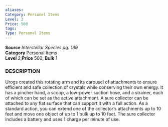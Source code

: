 ```yaml
---
aliases: 
Category: Personel Items
Level: 2
Price: 500
tags: 
Type: Personel Items
---
```

**Source** _Interstellar Species pg. 139_  
**Category** Personal Items  
**Level** 2;**Price** 500; **Bulk** 1

### DESCRIPTION

Urogs created this rotating arm and its carousel of attachments to ensure efficient and safe collection of crystals while conserving their own energy. It has a pincher hand, a scoop, a low-power suction hose, and a strainer, each of which can be set as the active attachment. A sure collector can be attached to any flat surface that can support it with a full action. As a standard action, you can extend one of the collector’s attachments up to 10 feet and move one object of up to 1 bulk up to 10 feet. The sure collector includes a battery and uses 1 charge per minute of use.
